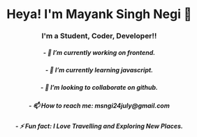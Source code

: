 # <h1 align="center">Heya! I'm Mayank Singh Negi 👋</h1>

### <h3 align="center">I'm a Student, Coder, Developer!!</h1>




<h5 align="center">- 🔭 I’m currently working on frontend.</h5>
<h5 align="center">- 🌱 I’m currently learning javascript.</h5>
<h5 align="center">-    👯 I’m looking to collaborate on github.</h5>
<h5 align="center">-    📫 How to reach me: msngi24july@gmail.com</h5>
<h5 align="center">-      ⚡ Fun fact: I Love Travelling and Exploring New Places.</h5>

